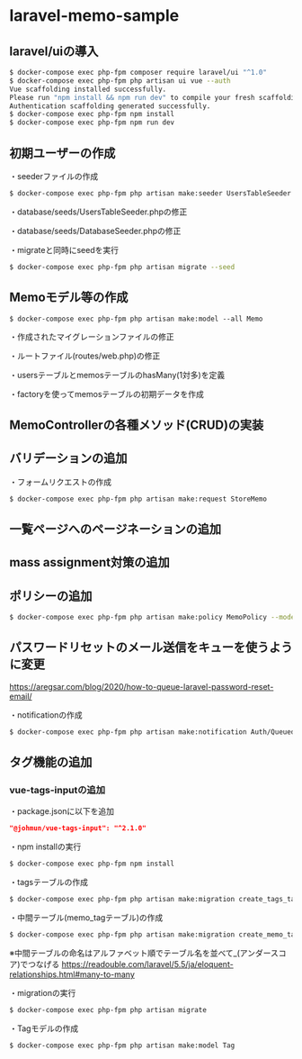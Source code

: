 # laravel-memo-sample

## laravel/uiの導入

```bash
$ docker-compose exec php-fpm composer require laravel/ui "^1.0"
$ docker-compose exec php-fpm php artisan ui vue --auth
Vue scaffolding installed successfully.
Please run "npm install && npm run dev" to compile your fresh scaffolding.
Authentication scaffolding generated successfully.
$ docker-compose exec php-fpm npm install
$ docker-compose exec php-fpm npm run dev
```

## 初期ユーザーの作成

・seederファイルの作成

```bash
$ docker-compose exec php-fpm php artisan make:seeder UsersTableSeeder
```

・database/seeds/UsersTableSeeder.phpの修正

・database/seeds/DatabaseSeeder.phpの修正

・migrateと同時にseedを実行

```bash
$ docker-compose exec php-fpm php artisan migrate --seed
```

## Memoモデル等の作成

```
$ docker-compose exec php-fpm php artisan make:model --all Memo
```

・作成されたマイグレーションファイルの修正

・ルートファイル(routes/web.php)の修正

・usersテーブルとmemosテーブルのhasMany(1対多)を定義

・factoryを使ってmemosテーブルの初期データを作成

## MemoControllerの各種メソッド(CRUD)の実装

## バリデーションの追加
・フォームリクエストの作成

```bash
$ docker-compose exec php-fpm php artisan make:request StoreMemo
```

## 一覧ページへのページネーションの追加

## mass assignment対策の追加

## ポリシーの追加

```bash
$ docker-compose exec php-fpm php artisan make:policy MemoPolicy --model=Memo
```

## パスワードリセットのメール送信をキューを使うように変更
https://aregsar.com/blog/2020/how-to-queue-laravel-password-reset-email/

・notificationの作成

```bash
$ docker-compose exec php-fpm php artisan make:notification Auth/QueuedResetPassword
```

## タグ機能の追加

### vue-tags-inputの追加
・package.jsonに以下を追加

```json
"@johmun/vue-tags-input": "^2.1.0"
```

・npm installの実行

```bash
$ docker-compose exec php-fpm npm install
```

・tagsテーブルの作成

```bash
$ docker-compose exec php-fpm php artisan make:migration create_tags_table --create=tags
```

・中間テーブル(memo_tagテーブル)の作成

```bash
$ docker-compose exec php-fpm php artisan make:migration create_memo_tag_table --create=memo_tag
```

※中間テーブルの命名はアルファベット順でテーブル名を並べて_(アンダースコア)でつなげる
https://readouble.com/laravel/5.5/ja/eloquent-relationships.html#many-to-many

・migrationの実行

```bash
$ docker-compose exec php-fpm php artisan migrate
```

・Tagモデルの作成

```bash
$ docker-compose exec php-fpm php artisan make:model Tag
```